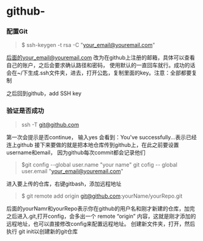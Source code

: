 # github-

### 配置Git

> $ ssh-keygen -t rsa -C "your_email@youremail.com"

  后面的your_email@youremail.com 改为在github上注册的邮箱，具体可以查看自己的账户，之后会要求确认路径和密码，
使用默认的一直回车就行。成功的话会在~/下生成.ssh文件夹，进去，打开公匙，复制里面的key。注意：全部都要复制

之后回到github，add SSH key

### 验证是否成功
>ssh -T git@github.com

第一次会提示是否continue， 输入yes 会看到：You've successfully...表示已经连上github
接下来要做的就是把本地仓库传到github上，在此之前要设置username和email， 因为github每次commit都会记录他们

>$git config --global user.name "your name"
  git cofig -- global user.email "your_email@youremail.com"
  
 进入要上传的仓库，右键gitbash，添加远程地址
 >$ git remote add origin git@github.com:yourName/yourRepo.git
 
 后面的yourNamr和yourRepo表示你在github的用户名和刚才新建的仓库，加完之后进入.git,打开config，会多出一个 remote “origin”
 内容，这就是刚才添加的远程地址，也可以直接修改config来配置远程地址。
 创建新文件夹，打开，然后执行 git init以创建新的git仓库
 
 
